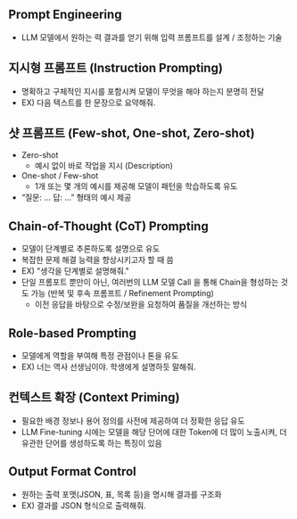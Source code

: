 ## Prompt Engineering
  * LLM 모델에서 원하는 력 결과를 얻기 위해 입력 프롬프트를 설계 / 조정하는 기술


## 지시형 프롬프트 (Instruction Prompting)
  * 명확하고 구체적인 지시를 포함시켜 모델이 무엇을 해야 하는지 분명히 전달
  * EX) 다음 텍스트를 한 문장으로 요약해줘.


## 샷 프롬프트 (Few-shot, One-shot, Zero-shot)
  * Zero-shot
      * 예시 없이 바로 작업을 지시 (Description)
  * One-shot / Few-shot
      * 1개 또는 몇 개의 예시를 제공해 모델이 패턴을 학습하도록 유도
  * “질문: … 답: …” 형태의 예시 제공


## Chain-of-Thought (CoT) Prompting
  * 모델이 단계별로 추론하도록 설명으로 유도
  * 복잡한 문제 해결 능력을 향상시키고자 할 때 씀
  * EX) "생각을 단계별로 설명해줘."
  * 단일 프롬포트 뿐만이 아닌, 여러번의 LLM 모델 Call 을 통해 Chain을 형성하는 것도 가능 (반복 및 후속 프롬프트 / Refinement Prompting)
      * 이전 응답을 바탕으로 수정/보완을 요청하여 품질을 개선하는 방식


## Role-based Prompting
  * 모델에게 역할을 부여해 특정 관점이나 톤을 유도
  * EX) 너는 역사 선생님이야. 학생에게 설명하듯 말해줘.


## 컨텍스트 확장 (Context Priming)
  * 필요한 배경 정보나 용어 정의를 사전에 제공하여 더 정확한 응답 유도
  * LLM Fine-tuning 시에는 모델을 해당 단어에 대한 Token에 더 많이 노출시켜, 더 유관한 단어를 생성하도록 하는 특징이 있음
​

## Output Format Control
  * 원하는 출력 포맷(JSON, 표, 목록 등)을 명시해 결과를 구조화
  * EX) 결과를 JSON 형식으로 출력해줘.
